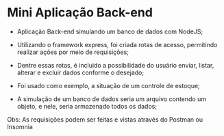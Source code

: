 # Mini Aplicação Back-end

* Aplicação Back-end simulando um banco de dados com NodeJS;
* Utilizando o framework express, foi criada rotas de acesso, permitindo realizar ações por meio de requisições;
* Dentre essas rotas, é incluido a possibilidade do usuário enviar, listar, alterar e excluir dados conforme o desejado;

* Foi usado como exemplo, a situação de um controle de estoque;
* A simulação de um banco de dados seria um arquivo contendo um objeto, e nele, seria armazenado todos os dados;

Obs: As requisições podem ser feitas e vistas através do Postman ou Insomnia
